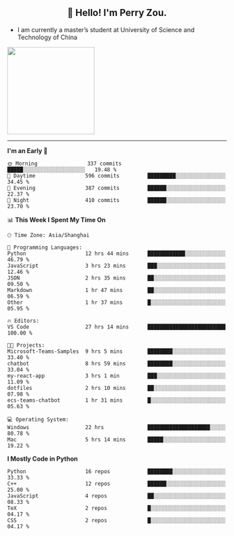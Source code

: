 <h2 align="center">👋 Hello! I'm Perry Zou.</h2>

- I am currently a master’s student at University of Science and Technology of China

<img height=200 align="center" src="https://github-readme-stats.vercel.app/api?username=zonepg" />

-------

<!--START_SECTION:waka-->
**I'm an Early 🐤** 

```text
🌞 Morning                337 commits         █████░░░░░░░░░░░░░░░░░░░░   19.48 % 
🌆 Daytime                596 commits         █████████░░░░░░░░░░░░░░░░   34.45 % 
🌃 Evening                387 commits         ██████░░░░░░░░░░░░░░░░░░░   22.37 % 
🌙 Night                  410 commits         ██████░░░░░░░░░░░░░░░░░░░   23.70 % 
```


📊 **This Week I Spent My Time On** 

```text
🕑︎ Time Zone: Asia/Shanghai

💬 Programming Languages: 
Python                   12 hrs 44 mins      ████████████░░░░░░░░░░░░░   46.79 % 
JavaScript               3 hrs 23 mins       ███░░░░░░░░░░░░░░░░░░░░░░   12.46 % 
JSON                     2 hrs 35 mins       ██░░░░░░░░░░░░░░░░░░░░░░░   09.50 % 
Markdown                 1 hr 47 mins        ██░░░░░░░░░░░░░░░░░░░░░░░   06.59 % 
Other                    1 hr 37 mins        █░░░░░░░░░░░░░░░░░░░░░░░░   05.95 % 

🔥 Editors: 
VS Code                  27 hrs 14 mins      █████████████████████████   100.00 % 

🐱‍💻 Projects: 
Microsoft-Teams-Samples  9 hrs 5 mins        ████████░░░░░░░░░░░░░░░░░   33.40 % 
chatbot                  8 hrs 59 mins       ████████░░░░░░░░░░░░░░░░░   33.04 % 
my-react-app             3 hrs 1 min         ███░░░░░░░░░░░░░░░░░░░░░░   11.09 % 
dotfiles                 2 hrs 10 mins       ██░░░░░░░░░░░░░░░░░░░░░░░   07.98 % 
ecs-teams-chatbot        1 hr 31 mins        █░░░░░░░░░░░░░░░░░░░░░░░░   05.63 % 

💻 Operating System: 
Windows                  22 hrs              ████████████████████░░░░░   80.78 % 
Mac                      5 hrs 14 mins       █████░░░░░░░░░░░░░░░░░░░░   19.22 % 
```

**I Mostly Code in Python** 

```text
Python                   16 repos            ████████░░░░░░░░░░░░░░░░░   33.33 % 
C++                      12 repos            ██████░░░░░░░░░░░░░░░░░░░   25.00 % 
JavaScript               4 repos             ██░░░░░░░░░░░░░░░░░░░░░░░   08.33 % 
TeX                      2 repos             █░░░░░░░░░░░░░░░░░░░░░░░░   04.17 % 
CSS                      2 repos             █░░░░░░░░░░░░░░░░░░░░░░░░   04.17 % 
```




<!--END_SECTION:waka-->
